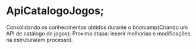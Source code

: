 # ApiCatalogoJogos;
Consolidando os conhecimentos obtidos durante o bootcamp(Criando um API de catálogo de jogos);
Proxima etapa: inserir melhorias e modificações na estrutura(em processo).
